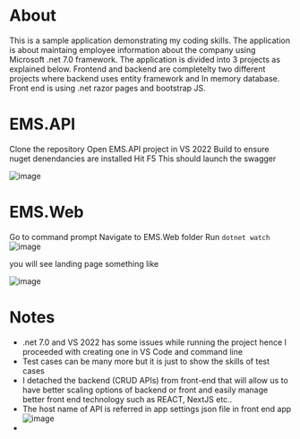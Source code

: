 # About

This is a sample application demonstrating my coding skills. The application is about maintaing employee information about the company using Microsoft .net 7.0 framework. The application is divided into 3 projects as explained below. Frontend and backend are completelty two different projects where backend uses entity framework and In memory database. Front end is using .net razor pages and bootstrap JS. 

# EMS.API

Clone the repository
Open EMS.API project in VS 2022
Build to ensure nuget denendancies are installed
Hit F5 
This should launch the swagger

![image](https://github.com/nikskhubani/EMS.API/assets/29400321/9b651141-c90c-41ef-b58a-de0a404211fd)

# EMS.Web

Go to command prompt
Navigate to EMS.Web folder
Run `dotnet watch`
![image](https://github.com/nikskhubani/EMS.API/assets/29400321/b23f13b6-fc64-4ef5-bde8-5a3a481baf44)

you will see landing page something like

![image](https://github.com/nikskhubani/EMS.API/assets/29400321/4bbe9d55-f159-46ae-bab3-9f0e44bdcda4)

# Notes
- .net 7.0 and VS 2022 has some issues while running the project hence I proceeded with creating one in VS Code and command line
- Test cases can be many more but it is just to show the skills of test cases
- I detached the backend (CRUD APIs) from front-end that will allow us to have better scaling options of backend or front and easily manage better front end technology such as REACT, NextJS etc..
- The host name of API is referred in app settings json file in front end app 
![image](https://github.com/nikskhubani/EMS.API/assets/29400321/8bf44589-71fb-4054-8221-5f6504323e69)
- 

